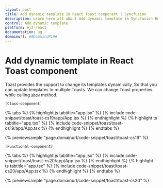 ```yaml
---
layout: post
title: Add dynamic template in React Toast component | Syncfusion
description: Learn here all about Add dynamic template in Syncfusion React Toast component of Syncfusion Essential JS 2 and more.
control: Add dynamic template 
platform: ej2-react
documentation: ug
domainurl: ##DomainURL##
---
```


# Add dynamic template in React Toast component

Toast provides the support to change its templates dynamically, So that you can update templates to multiple Toasts. We can change Toast properties while calling [`show`](https://ej2.syncfusion.com/react/documentation/api/toast/#show) method.

`[Class-component]`

{% tabs %}
{% highlight js tabtitle="app.jsx" %}
{% include code-snippet/toast/toast-cs19/app/App.jsx %}
{% endhighlight %}
{% highlight ts tabtitle="app.tsx" %}
{% include code-snippet/toast/toast-cs19/app/App.tsx %}
{% endhighlight %}
{% endtabs %}

 {% previewsample "page.domainurl/code-snippet/toast/toast-cs19" %}

`[Functional-component]`

{% tabs %}
{% highlight js tabtitle="app.jsx" %}
{% include code-snippet/toast/toast-cs20/app/App.jsx %}
{% endhighlight %}
{% highlight ts tabtitle="app.tsx" %}
{% include code-snippet/toast/toast-cs20/app/App.tsx %}
{% endhighlight %}
{% endtabs %}

 {% previewsample "page.domainurl/code-snippet/toast/toast-cs20" %}